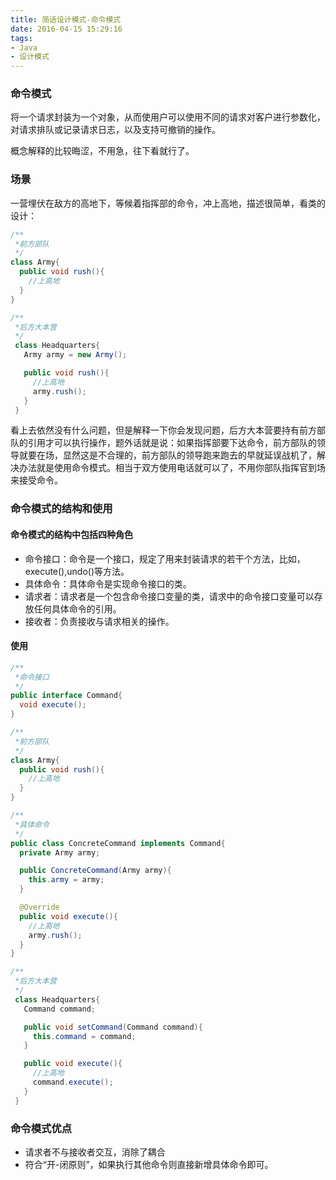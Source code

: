 ```yaml
---
title: 简话设计模式-命令模式
date: 2016-04-15 15:29:16
tags:
- Java
- 设计模式
---
```


### 命令模式

将一个请求封装为一个对象，从而使用户可以使用不同的请求对客户进行参数化，对请求排队或记录请求日志，以及支持可撤销的操作。

概念解释的比较晦涩，不用急，往下看就行了。

### 场景

一营埋伏在敌方的高地下，等候着指挥部的命令，冲上高地，描述很简单，看类的设计：

<!--more-->

```Java
/**
 *前方部队
 */
class Army{
  public void rush(){
    //上高地
  }
}

/**
 *后方大本营
 */
 class Headquarters{
   Army army = new Army();

   public void rush(){
     //上高地
     army.rush();
   }
 }
```

看上去依然没有什么问题，但是解释一下你会发现问题，后方大本营要持有前方部队的引用才可以执行操作，题外话就是说：如果指挥部要下达命令，前方部队的领导就要在场，显然这是不合理的，前方部队的领导跑来跑去的早就延误战机了，解决办法就是使用命令模式。相当于双方使用电话就可以了，不用你部队指挥官到场来接受命令。

### 命令模式的结构和使用

#### 命令模式的结构中包括四种角色

- 命令接口：命令是一个接口，规定了用来封装请求的若干个方法，比如，execute(),undo()等方法。
- 具体命令：具体命令是实现命令接口的类。
- 请求者：请求者是一个包含命令接口变量的类，请求中的命令接口变量可以存放任何具体命令的引用。
- 接收者：负责接收与请求相关的操作。

#### 使用

```Java
/**
 *命令接口
 */
public interface Command{
  void execute();
}

/**
 *前方部队
 */
class Army{
  public void rush(){
    //上高地
  }
}

/**
 *具体命令
 */
public class ConcreteCommand implements Command{
  private Army army;

  public ConcreteCommand(Army army){
    this.army = army;
  }

  @Override
  public void execute(){
    //上高地
    army.rush();
  }
}

/**
 *后方大本营
 */
 class Headquarters{
   Command command;

   public void setCommand(Command command){
     this.command = command;
   }

   public void execute(){
     //上高地
     command.execute();
   }
 }
```

### 命令模式优点

- 请求者不与接收者交互，消除了耦合
- 符合“开-闭原则”，如果执行其他命令则直接新增具体命令即可。
